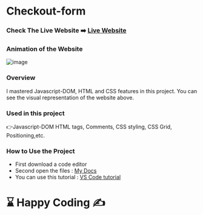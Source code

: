 # Checkout-form

### Check The Live Website ➡️ [Live Website](https://sekunev.github.io/Projects/32_Checkout-form_DOM/)

### Animation of the Website

![image](https://github.com/Sekunev/Projects/blob/main/32_Checkout-form_DOM/Checkout-Form-21-September-2022.gif)

### Overview

I mastered Javascript-DOM, HTML and CSS features in this project. You can see the visual representation of the website above.

### Used in this project

👉Javascript-DOM HTML tags, Comments, CSS styling, CSS Grid, Positioning,etc.

### How to Use the Project

- First download a code editor
- Second open the files : [My Docs](https://github.com/Sekunev/Projects/tree/main/32_Checkout-form_DOM)
- You can use this tutorial : [VS Code tutorial](https://www.youtube.com/watch?v=fJEbVCrEMSE)

# ⌛ Happy Coding ✍
